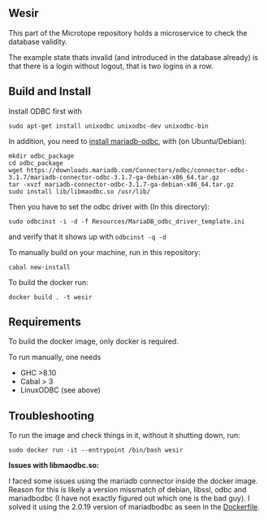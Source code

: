 ## Wesir

This part of the Microtope repository holds a microservice to check the database validity.

The example state thats invalid (and introduced in the database already) is that there is a login without logout, that is two logins in a row.

## Build and Install

Install ODBC first with

```shell
sudo apt-get install unixodbc unixodbc-dev unixodbc-bin
```

In addition, you need to [install mariadb-odbc](https://mariadb.com/kb/en/about-mariadb-connector-odbc/),
with (on Ubuntu/Debian):

```shell
mkdir odbc_package
cd odbc_package
wget https://downloads.mariadb.com/Connectors/odbc/connector-odbc-3.1.7/mariadb-connector-odbc-3.1.7-ga-debian-x86_64.tar.gz
tar -xvzf mariadb-connector-odbc-3.1.7-ga-debian-x86_64.tar.gz
sudo install lib/libmaodbc.so /usr/lib/
```

Then you have to set the odbc driver with (In this directory):

`sudo odbcinst -i -d -f Resources/MariaDB_odbc_driver_template.ini`

and verify that it shows up with `odbcinst -q -d`

To manually build on your machine, run in this repository:

```shell
cabal new-install
```

To build the docker run:

```shell
docker build . -t wesir
```

## Requirements

To build the docker image, only docker is required.

To run manually, one needs

- GHC >8.10
- Cabal > 3
- LinuxODBC (see above)

## Troubleshooting

To run the image and check things in it, without it shutting down, run:

`sudo docker run -it --entrypoint /bin/bash wesir`

**Issues with libmaodbc.so:**

I faced some issues using the mariadb connector inside the docker image.
Reason for this is likely a version missmatch of debian, libssl, odbc and mariadbodbc (I have not exactly figured out which one is the bad guy).
I solved it using the 2.0.19 version of mariadbodbc as seen in the [Dockerfile](Dockerfile).
